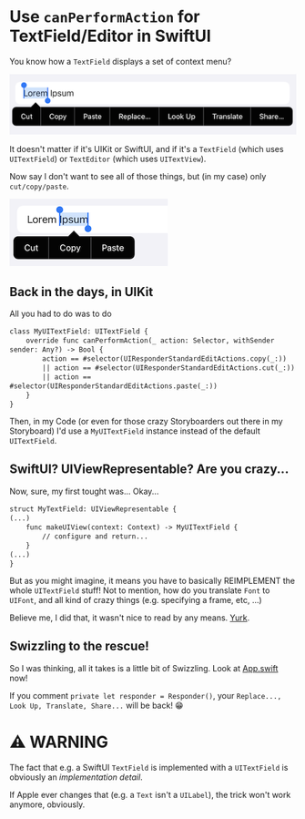 # Use `canPerformAction` for TextField/Editor in SwiftUI

You know how a `TextField` displays a set of context menu?

![](Before.png)

It doesn't matter if it's UIKit or SwiftUI, and if it's a `TextField` (which uses `UITextField`) or `TextEditor` (which uses `UITextView`).

Now say I don't want to see all of those things, but (in my case) only `cut/copy/paste`.

![](After.png)

## Back in the days, in UIKit

All you had to do was to do

```
class MyUITextField: UITextField {
    override func canPerformAction(_ action: Selector, withSender sender: Any?) -> Bool {
        action == #selector(UIResponderStandardEditActions.copy(_:))
        || action == #selector(UIResponderStandardEditActions.cut(_:))
        || action == #selector(UIResponderStandardEditActions.paste(_:))
    }
}
```

Then, in my Code (or even for those crazy Storyboarders out there in my Storyboard) I'd use a `MyUITextField` instance instead of the default `UITextField`.

## SwiftUI? UIViewRepresentable? Are you crazy...

Now, sure, my first tought was... Okay...

```
struct MyTextField: UIViewRepresentable {
(...)
    func makeUIView(context: Context) -> MyUITextField {
        // configure and return...
    }
(...)
}
```

But as you might imagine, it means you have to basically REIMPLEMENT the whole `UITextField` stuff! Not to mention, how do you translate `Font` to `UIFont`, and all kind of crazy things (e.g. specifying a frame, etc, ...)

Believe me, I did that, it wasn't nice to read by any means. [Yurk](https://www.youtube.com/watch?v=BZ-Vvl9_WiU).


## Swizzling to the rescue!

So I was thinking, all it takes is a little bit of Swizzling. Look at [App.swift](App.swift) now!

If you comment `private let responder = Responder()`, your `Replace..., Look Up, Translate, Share...` will be back! 😁

# ⚠️ WARNING

The fact that e.g. a SwiftUI `TextField` is implemented with a `UITextField` is obviously an *implementation detail*.

If Apple ever changes that (e.g. a `Text` isn't a `UILabel`), the trick won't work anymore, obviously.
